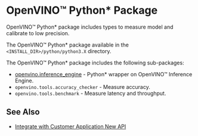 # OpenVINO™ Python* Package

OpenVINO™ Python\* package includes types to measure model and calibrate to low precision. 

The OpenVINO™ Python\* package available in the `<INSTALL_DIR>/python/python3.X` directory.

The OpenVINO™ Python\* package includes the following sub-packages:

 - [openvino.inference_engine](../../src/bindings/python/docs/api_overview.md) - Python\* wrapper on OpenVINO™ Inference Engine.
 - `openvino.tools.accuracy_checker` - Measure accuracy.
 - `openvino.tools.benchmark` - Measure latency and throughput.

## See Also
* [Integrate with Customer Application New API](integrate_with_customer_application.md)

